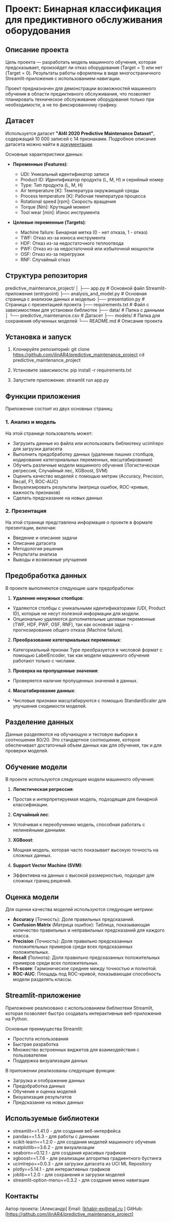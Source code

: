 # Проект: Бинарная классификация для предиктивного обслуживания оборудования

## Описание проекта

Цель проекта — разработать модель машинного обучения, которая предсказывает, произойдет ли отказ оборудования (Target = 1) или нет (Target = 0). Результаты работы оформлены в виде многостраничного Streamlit-приложения с использованием навигации.

Проект предназначен для демонстрации возможностей машинного обучения в области предиктивного обслуживания, что позволяет планировать техническое обслуживание оборудования только при необходимости, а не по фиксированному графику.

## Датасет

Используется датасет **"AI4I 2020 Predictive Maintenance Dataset"**, содержащий 10 000 записей с 14 признаками. Подробное описание датасета можно найти в [документации](https://archive.ics.uci.edu/dataset/601/predictive+maintenance+dataset).

Основные характеристики данных:

- **Переменные (Features)**:
  - UDI: Уникальный идентификатор записи
  - Product ID: Идентификатор продукта (L, M, H) и серийный номер
  - Type: Тип продукта (L, M, H)
  - Air temperature [K]: Температура окружающей среды
  - Process temperature [K]: Рабочая температура процесса
  - Rotational speed [rpm]: Скорость вращения
  - Torque [Nm]: Крутящий момент
  - Tool wear [min]: Износ инструмента

- **Целевые переменные (Targets)**:
  - Machine failure: Бинарная метка (0 - нет отказа, 1 - отказ)
  - TWF: Отказ из-за износа инструмента
  - HDF: Отказ из-за недостаточного теплоотвода
  - PWF: Отказ из-за недостаточной или избыточной мощности
  - OSF: Отказ из-за перегрузки
  - RNF: Случайный отказ

## Структура репозитория
predictive_maintenance_project/
│
├── app.py                        # Основной файл Streamlit-приложения (entrypoint)
├── analysis_and_model.py         # Основная страница с анализом данных и моделью
├── presentation.py               # Страница с презентацией проекта
├── requirements.txt              # Файл с зависимостями для установки библиотек
├── data/                         # Папка с данными
│   └── predictive_maintenance.csv # Датасет
├── models/                       # Папка для сохранения обученных моделей
└── README.md                     # Описание проекта

## Установка и запуск

1. Клонируйте репозиторий:
git clone https://github.com/ilinAR4/predictive_maintenance_project
cd predictive_maintenance_project

2. Установите зависимости:
pip install -r requirements.txt

3. Запустите приложение:
streamlit run app.py




## Функции приложения

Приложение состоит из двух основных страниц:

### 1. Анализ и модель

На этой странице пользователь может:
- Загрузить данные из файла или использовать библиотеку ucimlrepo для загрузки датасета
- Выполнить предобработку данных (удаление лишних столбцов, кодирование категориальных переменных, масштабирование)
- Обучить различные модели машинного обучения (Логистическая регрессия, Случайный лес, XGBoost, SVM)
- Оценить качество моделей с помощью метрик (Accuracy, Precision, Recall, F1, ROC-AUC)
- Визуализировать результаты (матрица ошибок, ROC-кривые, важность признаков)
- Сделать предсказание на новых данных

### 2. Презентация

На этой странице представлена информация о проекте в формате презентации, включая:
- Введение и описание задачи
- Описание датасета
- Методология решения
- Результаты анализа
- Выводы и возможные улучшения

## Предобработка данных

В проекте выполняются следующие шаги предобработки:

1. **Удаление ненужных столбцов**:
- Удаляются столбцы с уникальными идентификаторами (UDI, Product ID), которые не несут полезной информации для модели.
- Опционально удаляются дополнительные целевые переменные (TWF, HDF, PWF, OSF, RNF), так как основная задача - прогнозирование общего отказа (Machine failure).

2. **Преобразование категориальных переменных**:
- Категориальный признак Type преобразуется в числовой формат с помощью LabelEncoder, так как модели машинного обучения работают только с числами.

3. **Проверка на пропущенные значения**:
- Проверяется наличие пропущенных значений в данных.

4. **Масштабирование данных**:
- Числовые признаки масштабируются с помощью StandardScaler для улучшения сходимости моделей.

## Разделение данных

Данные разделяются на обучающую и тестовую выборки в соотношении 80/20. Это стандартное соотношение, которое обеспечивает достаточный объем данных как для обучения, так и для проверки моделей.

## Обучение модели

В проекте используются следующие модели машинного обучения:

1. **Логистическая регрессия**:
- Простая и интерпретируемая модель, подходящая для бинарной классификации.

2. **Случайный лес**:
- Устойчивая к переобучению модель, способная работать с нелинейными данными.

3. **XGBoost**:
- Мощная модель, которая часто показывает высокую точность на сложных данных.

4. **Support Vector Machine (SVM)**:
- Эффективна на данных с высокой размерностью, подходит для сложных границ решений.

## Оценка модели

Для оценки качества моделей используются следующие метрики:

- **Accuracy** (Точность): Доля правильных предсказаний.
- **Confusion Matrix** (Матрица ошибок): Таблица, показывающая количество правильных и неправильных предсказаний для каждого класса.
- **Precision** (Точность): Доля правильно предсказанных положительных примеров среди всех предсказанных положительных.
- **Recall** (Полнота): Доля правильно предсказанных положительных примеров среди всех положительных.
- **F1-score**: Гармоническое среднее между точностью и полнотой.
- **ROC-AUC**: Площадь под ROC-кривой, показывающая способность модели разделять классы.

## Streamlit-приложение

Приложение реализовано с использованием библиотеки Streamlit, которая позволяет быстро создавать интерактивные веб-приложения на Python.

Основные преимущества Streamlit:
- Простота использования
- Быстрая разработка
- Множество встроенных виджетов для взаимодействия с пользователем
- Поддержка визуализации данных

В приложении реализованы следующие функции:
- Загрузка и отображение данных
- Предобработка данных
- Обучение и оценка моделей
- Визуализация результатов
- Предсказание на новых данных

## Используемые библиотеки

- streamlit==1.41.0 - для создания веб-интерфейса
- pandas==1.5.3 - для работы с данными
- scikit-learn==1.2.0 - для создания моделей машинного обучения
- matplotlib==3.6.2 - для визуализации
- seaborn==0.12.1 - для создания красивых графиков
- xgboost==1.7.6 - для реализации алгоритма градиентного бустинга
- ucimlrepo==0.0.3 - для загрузки датасета из UCI ML Repository
- plotly==5.14.1 - для интерактивных графиков
- joblib==1.2.0 - для сохранения и загрузки моделей
- streamlit-option-menu==0.3.2 - для создания меню навигации

## Контакты

Автор проекта: [Александр]
Email: [khabir-ex@mail.ru ]
GitHub: [https://github.com/ilinAR4/predictive_maintenance_project]

